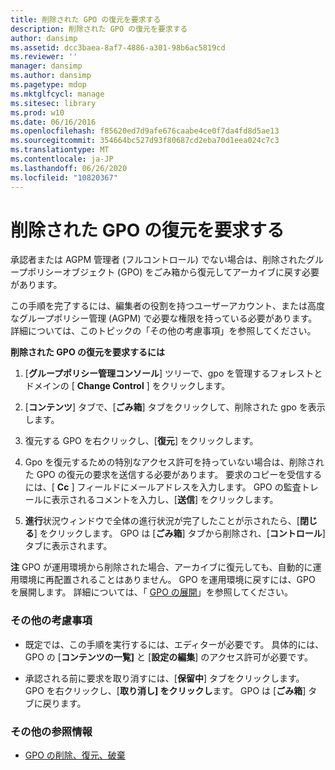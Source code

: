 ```yaml
---
title: 削除された GPO の復元を要求する
description: 削除された GPO の復元を要求する
author: dansimp
ms.assetid: dcc3baea-8af7-4886-a301-98b6ac5819cd
ms.reviewer: ''
manager: dansimp
ms.author: dansimp
ms.pagetype: mdop
ms.mktglfcycl: manage
ms.sitesec: library
ms.prod: w10
ms.date: 06/16/2016
ms.openlocfilehash: f85620ed7d9afe676caabe4ce0f7da4fd8d5ae13
ms.sourcegitcommit: 354664bc527d93f80687cd2eba70d1eea024c7c3
ms.translationtype: MT
ms.contentlocale: ja-JP
ms.lasthandoff: 06/26/2020
ms.locfileid: "10820367"
---
```

# 削除された GPO の復元を要求する


承認者または AGPM 管理者 (フルコントロール) でない場合は、削除されたグループポリシーオブジェクト (GPO) をごみ箱から復元してアーカイブに戻す必要があります。

この手順を完了するには、編集者の役割を持つユーザーアカウント、または高度なグループポリシー管理 (AGPM) で必要な権限を持っている必要があります。 詳細については、このトピックの「その他の考慮事項」を参照してください。

**削除された GPO の復元を要求するには**

1.  [**グループポリシー管理コンソール**] ツリーで、gpo を管理するフォレストとドメインの [ **Change Control** ] をクリックします。

2.  [**コンテンツ**] タブで、[**ごみ箱**] タブをクリックして、削除された gpo を表示します。

3.  復元する GPO を右クリックし、[**復元**] をクリックします。

4.  Gpo を復元するための特別なアクセス許可を持っていない場合は、削除された GPO の復元の要求を送信する必要があります。 要求のコピーを受信するには、[ **Cc** ] フィールドにメールアドレスを入力します。 GPO の監査トレールに表示されるコメントを入力し、[**送信**] をクリックします。

5.  **進行**状況ウィンドウで全体の進行状況が完了したことが示されたら、[**閉じる**] をクリックします。 GPO は [**ごみ箱**] タブから削除され、[**コントロール**] タブに表示されます。

**注** GPO が運用環境から削除された場合、アーカイブに復元しても、自動的に運用環境に再配置されることはありません。 GPO を運用環境に戻すには、GPO を展開します。 詳細については、「 [GPO の展開](deploy-a-gpo-agpm30ops.md)」を参照してください。

 

### その他の考慮事項

-   既定では、この手順を実行するには、エディターが必要です。 具体的には、GPO の [**コンテンツの一覧]** と [**設定の編集**] のアクセス許可が必要です。

-   承認される前に要求を取り消すには、[**保留中**] タブをクリックします。 GPO を右クリックし、[**取り消し] をクリックし**ます。 GPO は [**ごみ箱**] タブに戻ります。

### その他の参照情報

-   [GPO の削除、復元、破棄](deleting-restoring-or-destroying-a-gpo-agpm30ops.md)

 

 





